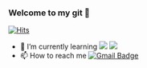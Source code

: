 ### Welcome to my git 👋
[![Hits](https://hits.seeyoufarm.com/api/count/incr/badge.svg?url=https%3A%2F%2Fgithub.com%2Fjiyeon1227&count_bg=%233DA9C8&title_bg=%23929292&icon=&icon_color=%23E7E7E7&title=hits&edge_flat=false)](https://github.com/jiyeon1227)

- 🌱 I’m currently learning <img src="https://img.shields.io/badge/python-3776AB?style=for-the-badge&logo=python&logoColor=white"> <img src="https://img.shields.io/badge/Java-007396?style=flat&logo=OpenJDK&logoColor=white"/>
- 📫 How to reach me [![Gmail Badge](https://img.shields.io/badge/Gmail-D14836?style=flat&logo=Gmail&logoColor=white)](wlsud991227@gmail.com)

<!--
**jiyeon1227/jiyeon1227** is a ✨ _special_ ✨ repository because its `README.md` (this file) appears on your GitHub profile.

Here are some ideas to get you started:

- 🔭 I’m currently working on ...
- 🌱 I’m currently learning ...
- 👯 I’m looking to collaborate on ...
- 🤔 I’m looking for help with ...
- 💬 Ask me about ...
- 📫 How to reach me: ...
- 😄 Pronouns: ...
- ⚡ Fun fact: ...

이클립스 깃허브 연동
https://s-bug.tistory.com/59

-->
